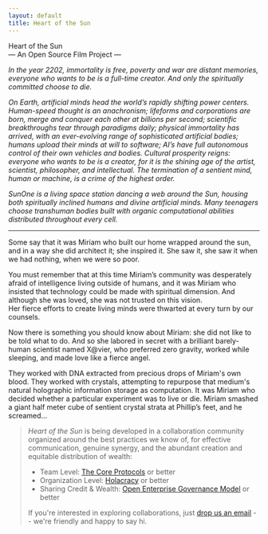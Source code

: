 ```yaml
---
layout: default
title: Heart of the Sun
---                    
```


<div class="title">Heart of the Sun</div> 
<div class="subtitle">&mdash; An Open Source Film Project &mdash;</div>

_In the year 2202, immortality is free, poverty and war are distant memories, everyone who wants to be is a full-time creator._
_And only the spiritually committed choose to die._

_On Earth, artificial minds head the world’s rapidly shifting power centers._
_Human-speed thought is an anachronism; lifeforms and corporations are born, merge and conquer each other at billions per second; scientific breakthroughs tear through paradigms daily; physical immortality has arrived, with an ever-evolving range of sophisticated artificial bodies; humans upload their minds at will to software; AI’s have full autonomous control of their own vehicles and bodies._
_Cultural prosperity reigns: everyone who wants to be is a creator, for it is the shining age of the artist, scientist, philosopher, and intellectual._
_The termination of a sentient mind, human or machine, is a crime of the highest order._

_SunOne is a living space station dancing a web around the Sun, housing both spiritually inclined humans and divine artificial minds._
_Many teenagers choose transhuman bodies built with organic computational abilities distributed throughout every cell._

* * *

Some say that it was Miriam who built our home wrapped around the sun, and in a way she did architect it; she inspired it.
She saw it, she saw it when we had nothing, when we were so poor.

You must remember that at this time Miriam’s community was desperately afraid of intelligence living outside of humans, and it was Miriam who insisted that technology could be made with spiritual dimension.
And although she was loved, she was not trusted on this vision.  
Her fierce efforts to create living minds were thwarted at every turn by our counsels.

Now there is something you should know about Miriam: she did not like to be told what to do.
And so she labored in secret with a brilliant barely-human scientist named X@vier, who preferred zero gravity, worked while sleeping, and made love like a fierce angel.

They worked with DNA extracted from precious drops of  Miriam's own blood.
They worked with crystals, attempting to repurpose that medium's natural holographic information storage as computation.
It was Miriam who decided whether a particular experiment was to live or die.
Miriam smashed a giant half meter cube of sentient crystal strata at Phillip’s feet, and he screamed...

> _Heart of the Sun_ is being developed in a collaboration community organized around the best practices we know of, for effective communication, genuine synergy, and the abundant creation and equitable distribution of wealth:
> 
> - Team Level: [The Core Protocols](http://liveingreatness.com/files/core-protocols-3.03.html) or better
> - Organization Level: [Holacracy](http://www.holacracy.org/sites/default/files/resources/holacracy_constitution_v3.0_0.pdf) or better
> - Sharing Credit &amp; Wealth: [Open Enterprise Governance Model](http://bettermeans.com.via.forkthecommons.org/front-open_enterprise_governance_model) or better
> 
> If you're interested in exploring collaborations, just [drop us an email](mailto:heartofthesun@thegoldensun.com) -- we're friendly and happy to say hi.
       